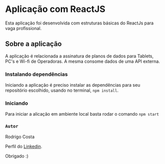 # Aplicação com ReactJS

Esta aplicação foi desenvolvida com estruturas básicas do ReactJs para vaga profissional.

## Sobre a aplicação

A aplicação é relacionada a assinatura de planos de dados para Tablets, PC's e Wi-fi de Operadoras. A mesma consome dados de uma API externa.

### Instalando dependências

Iniciando a aplicação é preciso instalar as dependências para seu repositório escolhido, usando no terminal, `npm install`.

### Iniciando

Para iniciar a alicação em ambiente local basta rodar o comando `npm start`

### `Autor`

Rodrigo Costa

Perfil do [Linkedin](https://www.linkedin.com/in/rodrigo-costa-116a665/).

Obrigado :)
